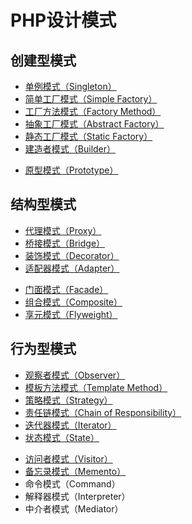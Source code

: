 # PHP设计模式

## 创建型模式

* [单例模式（Singleton）](Creational/Singleton)
* [简单工厂模式（Simple Factory）](Creational/SimpleFactory)
* [工厂方法模式（Factory Method）](Creational/FactoryMethod)
* [抽象工厂模式（Abstract Factory）](Creational/AbstractFactory)
* [静态工厂模式（Static Factory）](Creational/StaticFactory)
* [建造者模式（Builder）](Creational/Builder)

- [原型模式（Prototype）](Creational/Prototype)

## 结构型模式

* [代理模式（Proxy）](Structural/Proxy)
* [桥接模式（Bridge）](Structural/Bridge)
* [装饰模式（Decorator）](Structural/Decorator)
* [适配器模式（Adapter）](Structural/Adapter)

- [门面模式（Facade）](Structural/Facade)
- [组合模式（Composite）](Structural/Composite)
- [享元模式（Flyweight）](Structural/Flyweight)

## 行为型模式

* [观察者模式（Observer）](Behavioral/Observer)
* [模板方法模式（Template Method）](Behavioral/Observer)
* [策略模式（Strategy）](Behavioral/Strategy)
* [责任链模式（Chain of Responsibility）](Behavioral/ChainOfResponsibilities)
* [迭代器模式（Iterator）](Behavioral/Iterator)
* [状态模式（State）](Behavioral/State)

- [访问者模式（Visitor）](Behavioral/Visitor)
- [备忘录模式（Memento）](Behavioral/Memento)
- 命令模式（Command）
- 解释器模式（Interpreter）
- 中介者模式（Mediator）